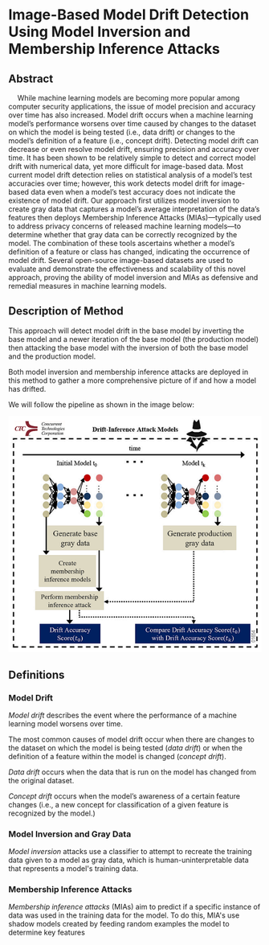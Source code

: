 # Image-Based Model Drift Detection Using Model Inversion and Membership Inference Attacks

## Abstract

&emsp; While machine learning models are becoming more popular among computer security applications, the issue of model precision and accuracy over time has also increased. Model drift occurs when a machine learning model’s performance worsens over time caused by changes to the dataset on which the model is being tested (i.e., data drift) or changes to the model’s definition of a feature (i.e., concept drift). Detecting model drift can decrease or even resolve model drift, ensuring precision and accuracy over time. It has been shown to be relatively simple to detect and correct model drift with numerical data, yet more difficult for image-based data. Most current model drift detection relies on statistical analysis of a model’s test accuracies over time; however, this work detects model drift for image-based data even when a model’s test accuracy does not indicate the existence of model drift. Our approach first utilizes model inversion to create gray data that captures a model’s average interpretation of the data’s features then deploys Membership Inference Attacks (MIAs)—typically used to address privacy concerns of released machine learning models—to determine whether that gray data can be correctly recognized by the model. The combination of these tools ascertains whether a model’s definition of a feature or class has changed, indicating the occurrence of model drift. Several open-source image-based datasets are used to evaluate and demonstrate the effectiveness and scalability of this novel approach, proving the ability of model inversion and MIAs as defensive and remedial measures in machine learning models.


## Description of Method

This approach will detect model drift in the base model by inverting the base model and a newer iteration of the base model (the production model) then attacking the base model with the inversion of both the base model and the production model.

Both model inversion and membership inference attacks are deployed in this method to gather a more comprehensive picture of if and how a model has drifted.

We will follow the pipeline as shown in the image below:

![Pipeline](modelDriftFramework1.png)


## Definitions

### Model Drift

*Model drift* describes the event where the performance of a machine learning model worsens over time.

The most common causes of model drift occur when there are changes to the dataset on which the model is being tested (*data drift*) or when the definition of a feature within the model is changed (*concept drift*).

*Data drift* occurs when the data that is run on the model has changed from the original dataset.

*Concept drift* occurs when the model’s awareness of a certain feature changes (i.e., a new concept for classification of a given feature is recognized by the model.)

### Model Inversion and Gray Data

*Model inversion* attacks use a classifier to attempt to recreate the training data given to a model as gray data, which is human-uninterpretable data that represents a model's training data.

### Membership Inference Attacks

*Membership inference attacks* (MIAs) aim to predict if a specific instance of data was used in the training data for the model. To do this, MIA's use shadow models created by feeding random examples the model to determine key features